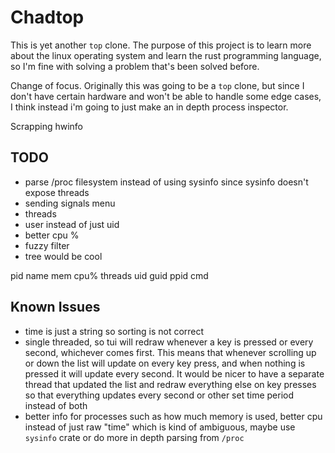# Chadtop
This is yet another `top` clone. The purpose of this project is to learn more
about the linux operating system and learn the rust programming language, so
I'm fine with solving a problem that's been solved before.

Change of focus. Originally this was going to be a `top` clone, but since I
don't have certain hardware and won't be able to handle some edge cases, I
think instead i'm going to just make an in depth process inspector.

Scrapping hwinfo

## TODO
- parse /proc filesystem instead of using sysinfo since sysinfo doesn't expose
threads
- sending signals menu
- threads
- user instead of just uid
- better cpu %
- fuzzy filter
- tree would be cool

pid name mem cpu% threads uid guid ppid cmd

## Known Issues
- time is just a string so sorting is not correct
- single threaded, so tui will redraw whenever a key is pressed or every
second, whichever comes first. This means that whenever scrolling up or down
the list will update on every key press, and when nothing is pressed it will
update every second. It would be nicer to have a separate thread that updated
the list and redraw everything else on key presses so that everything updates
every second or other set time period instead of both
- better info for processes such as how much memory is used, better cpu instead
of just raw "time" which is kind of ambiguous, maybe use `sysinfo` crate or do
more in depth parsing from `/proc`
